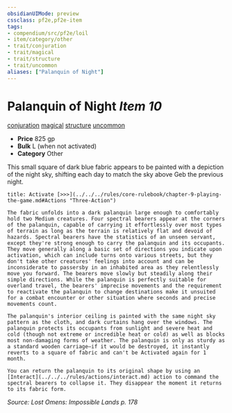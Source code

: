 ```yaml
---
obsidianUIMode: preview
cssclass: pf2e,pf2e-item
tags:
- compendium/src/pf2e/loil
- item/category/other
- trait/conjuration
- trait/magical
- trait/structure
- trait/uncommon
aliases: ["Palanquin of Night"]
---
```

# Palanquin of Night *Item 10*  
[conjuration](../../../Rules/traits/conjuration.md)  [magical](../../../Rules/traits/magical.md)  [structure](../../../Rules/traits/structure.md)  [uncommon](../../../Rules/traits/uncommon.md)  

- **Price** 825 gp
- **Bulk** L (when not activated)
- **Category** Other

This small square of dark blue fabric appears to be painted with a depiction of the night sky, shifting each day to match the sky above Geb the previous night.

```ad-embed-ability
title: Activate [>>>](../../../rules/core-rulebook/chapter-9-playing-the-game.md#Actions "Three-Action")

The fabric unfolds into a dark palanquin large enough to comfortably hold two Medium creatures. Four spectral bearers appear at the corners of the palanquin, capable of carrying it effortlessly over most types of terrain as long as the terrain is relatively flat and devoid of hazards. Spectral bearers have the statistics of an unseen servant, except they're strong enough to carry the palanquin and its occupants. They move generally along a basic set of directions you indicate upon activation, which can include turns onto various streets, but they don't take other creatures' feelings into account and can be inconsiderate to passersby in an inhabited area as they relentlessly move you forward. The bearers move slowly but steadily along their simple directions. While the palanquin is perfectly suitable for overland travel, the bearers' imprecise movements and the requirement to reactivate the palanquin to change destinations make it unsuited for a combat encounter or other situation where seconds and precise movements count.

The palanquin's interior ceiling is painted with the same night sky pattern as the cloth, and dark curtains hang over the windows. The palanquin protects its occupants from sunlight and severe heat and cold (though not extreme or incredible heat or cold) as well as blocks most non-damaging forms of weather. The palanquin is only as sturdy as a standard wooden carriage—if it would be destroyed, it instantly reverts to a square of fabric and can't be Activated again for 1 month.

You can return the palanquin to its original shape by using an [Interact](../../../rules/actions/interact.md) action to command the spectral bearers to collapse it. They disappear the moment it returns to its fabric form.
```

*Source: Lost Omens: Impossible Lands p. 178*
